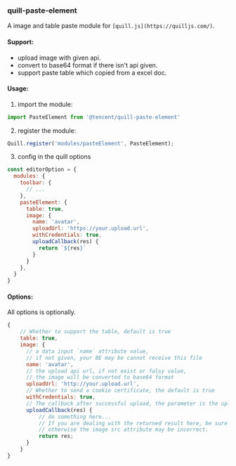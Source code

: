 ### quill-paste-element
A image and table paste module for `[quill.js](https://quilljs.com/)`.

#### Support:

- upload image with given api.
- convert to base64 format if there isn't api given.
- support paste table which copied from a excel doc.

#### Usage:

1. import the module:

```js
import PasteElement from '@tencent/quill-paste-element'
```

2. register the module:

```js
Quill.register('modules/pasteElement', PasteElement);
```

3. config in the quill options

```js
const editorOption = {
  modules: {
    toolbar: {
      // ...
    },
    pasteElement: {
      table: true,
      image: {
        name: 'avatar',
        uploadUrl: 'https://your.upload.url',
        withCredentials: true,
        uploadCallback(res) {
          return `${res}`
        }
      }
    },
  }
}
```

#### Options:

All options is optionally.

```js
{
    // Whether to support the table, default is true
    table: true,
    image: {
      // a data input `name` attribute value,
      // if not given, your BE may be cannot receive this file
      name: 'avatar',
      // the upload api url, if not exist or falsy value,
      // the image will be converted to base64 format
      uploadUrl: 'http://your.upload.url',
      // Whether to send a cookie certificate, the default is true
      withCredentials: true,
      // The callback after successful upload, the parameter is the upload result
      uploadCallback(res) {
          // do something here...
          // If you are dealing with the returned result here, be sure to return the new result,
          // otherwise the image src attribute may be incorrect.
          return res;
      }
    }
}
```
